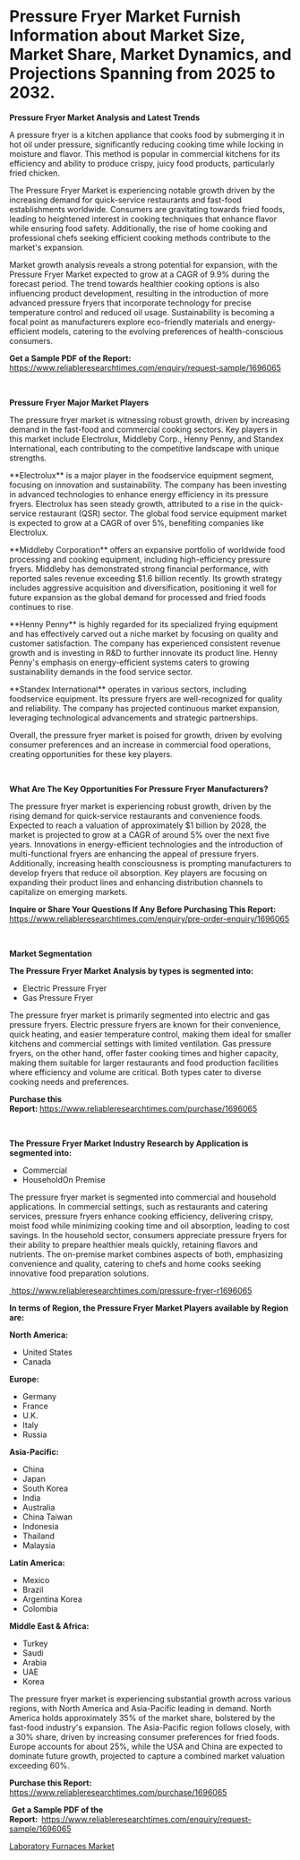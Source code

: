 <p><h1>Pressure Fryer Market Furnish Information about Market Size, Market Share, Market Dynamics, and Projections Spanning from 2025 to 2032.</h1></p><p><strong>Pressure Fryer Market Analysis and Latest Trends</strong></p>
<p><p>A pressure fryer is a kitchen appliance that cooks food by submerging it in hot oil under pressure, significantly reducing cooking time while locking in moisture and flavor. This method is popular in commercial kitchens for its efficiency and ability to produce crispy, juicy food products, particularly fried chicken.</p><p>The Pressure Fryer Market is experiencing notable growth driven by the increasing demand for quick-service restaurants and fast-food establishments worldwide. Consumers are gravitating towards fried foods, leading to heightened interest in cooking techniques that enhance flavor while ensuring food safety. Additionally, the rise of home cooking and professional chefs seeking efficient cooking methods contribute to the market's expansion. </p><p>Market growth analysis reveals a strong potential for expansion, with the Pressure Fryer Market expected to grow at a CAGR of 9.9% during the forecast period. The trend towards healthier cooking options is also influencing product development, resulting in the introduction of more advanced pressure fryers that incorporate technology for precise temperature control and reduced oil usage. Sustainability is becoming a focal point as manufacturers explore eco-friendly materials and energy-efficient models, catering to the evolving preferences of health-conscious consumers.</p></p>
<p><strong>Get a Sample PDF of the Report:&nbsp;</strong> <a href="https://www.reliableresearchtimes.com/enquiry/request-sample/1696065?utm_campaign=2230&utm_medium=2&utm_source=Github&utm_content=ia&utm_term=10042025&utm_id=pressure-fryer">https://www.reliableresearchtimes.com/enquiry/request-sample/1696065</a></p>
<p>&nbsp;</p>
<p><strong>Pressure Fryer Major Market Players</strong></p>
<p><p>The pressure fryer market is witnessing robust growth, driven by increasing demand in the fast-food and commercial cooking sectors. Key players in this market include Electrolux, Middleby Corp., Henny Penny, and Standex International, each contributing to the competitive landscape with unique strengths.</p><p>**Electrolux** is a major player in the foodservice equipment segment, focusing on innovation and sustainability. The company has been investing in advanced technologies to enhance energy efficiency in its pressure fryers. Electrolux has seen steady growth, attributed to a rise in the quick-service restaurant (QSR) sector. The global food service equipment market is expected to grow at a CAGR of over 5%, benefiting companies like Electrolux.</p><p>**Middleby Corporation** offers an expansive portfolio of worldwide food processing and cooking equipment, including high-efficiency pressure fryers. Middleby has demonstrated strong financial performance, with reported sales revenue exceeding $1.6 billion recently. Its growth strategy includes aggressive acquisition and diversification, positioning it well for future expansion as the global demand for processed and fried foods continues to rise.</p><p>**Henny Penny** is highly regarded for its specialized frying equipment and has effectively carved out a niche market by focusing on quality and customer satisfaction. The company has experienced consistent revenue growth and is investing in R&D to further innovate its product line. Henny Penny's emphasis on energy-efficient systems caters to growing sustainability demands in the food service sector.</p><p>**Standex International** operates in various sectors, including foodservice equipment. Its pressure fryers are well-recognized for quality and reliability. The company has projected continuous market expansion, leveraging technological advancements and strategic partnerships.</p><p>Overall, the pressure fryer market is poised for growth, driven by evolving consumer preferences and an increase in commercial food operations, creating opportunities for these key players.</p></p>
<p>&nbsp;</p>
<p><strong>What Are The Key Opportunities For Pressure Fryer Manufacturers?</strong></p>
<p><p>The pressure fryer market is experiencing robust growth, driven by the rising demand for quick-service restaurants and convenience foods. Expected to reach a valuation of approximately $1 billion by 2028, the market is projected to grow at a CAGR of around 5% over the next five years. Innovations in energy-efficient technologies and the introduction of multi-functional fryers are enhancing the appeal of pressure fryers. Additionally, increasing health consciousness is prompting manufacturers to develop fryers that reduce oil absorption. Key players are focusing on expanding their product lines and enhancing distribution channels to capitalize on emerging markets.</p></p>
<p><strong>Inquire or Share Your Questions If Any Before Purchasing This Report:</strong> <a href="https://www.reliableresearchtimes.com/enquiry/pre-order-enquiry/1696065?utm_campaign=2230&utm_medium=2&utm_source=Github&utm_content=ia&utm_term=10042025&utm_id=pressure-fryer">https://www.reliableresearchtimes.com/enquiry/pre-order-enquiry/1696065</a></p>
<p>&nbsp;</p>
<p><strong>Market Segmentation</strong></p>
<p><strong>The Pressure Fryer Market Analysis by types is segmented into:</strong></p>
<p><ul><li>Electric Pressure Fryer</li><li>Gas Pressure Fryer</li></ul></p>
<p><p>The pressure fryer market is primarily segmented into electric and gas pressure fryers. Electric pressure fryers are known for their convenience, quick heating, and easier temperature control, making them ideal for smaller kitchens and commercial settings with limited ventilation. Gas pressure fryers, on the other hand, offer faster cooking times and higher capacity, making them suitable for larger restaurants and food production facilities where efficiency and volume are critical. Both types cater to diverse cooking needs and preferences.</p></p>
<p><strong>Purchase this Report:&nbsp;</strong><a href="https://www.reliableresearchtimes.com/purchase/1696065?utm_campaign=2230&utm_medium=2&utm_source=Github&utm_content=ia&utm_term=10042025&utm_id=pressure-fryer">https://www.reliableresearchtimes.com/purchase/1696065</a></p>
<p>&nbsp;</p>
<p><strong>The Pressure Fryer Market Industry Research by Application is segmented into:</strong></p>
<p><ul><li>Commercial</li><li>HouseholdOn Premise</li></ul></p>
<p><p>The pressure fryer market is segmented into commercial and household applications. In commercial settings, such as restaurants and catering services, pressure fryers enhance cooking efficiency, delivering crispy, moist food while minimizing cooking time and oil absorption, leading to cost savings. In the household sector, consumers appreciate pressure fryers for their ability to prepare healthier meals quickly, retaining flavors and nutrients. The on-premise market combines aspects of both, emphasizing convenience and quality, catering to chefs and home cooks seeking innovative food preparation solutions.</p></p>
<p><a href="https://www.reliableresearchtimes.com/pressure-fryer-r1696065?utm_campaign=2230&utm_medium=2&utm_source=Github&utm_content=ia&utm_term=10042025&utm_id=pressure-fryer">&nbsp;https://www.reliableresearchtimes.com/pressure-fryer-r1696065</a></p>
<p><strong>In terms of Region, the Pressure Fryer Market Players available by Region are:</strong></p>
<p>
    <p> <strong> North America: </strong>
        <ul>
            <li>United States</li>
            <li>Canada</li>
        </ul>
        </p> 
    <p> <strong> Europe: </strong>
        <ul>
            <li>Germany</li>
            <li>France</li>
            <li>U.K.</li>
            <li>Italy</li>
            <li>Russia</li>
        </ul>
        </p> 
    <p> <strong> Asia-Pacific: </strong>
        <ul>
            <li>China</li>
            <li>Japan</li>
            <li>South Korea</li>
            <li>India</li>
            <li>Australia</li>
            <li>China Taiwan</li>
            <li>Indonesia</li>
            <li>Thailand</li>
            <li>Malaysia</li>
        </ul>
        </p> 
    <p> <strong> Latin America: </strong>
        <ul>
            <li>Mexico</li>
            <li>Brazil</li>
            <li>Argentina Korea</li>
            <li>Colombia</li>
        </ul>
        </p> 
    <p> <strong> Middle East & Africa: </strong>
        <ul>
            <li>Turkey</li>
            <li>Saudi</li>
            <li>Arabia</li>
            <li>UAE</li>
            <li>Korea</li>
        </ul>
    </p>
    </p>
<p><p>The pressure fryer market is experiencing substantial growth across various regions, with North America and Asia-Pacific leading in demand. North America holds approximately 35% of the market share, bolstered by the fast-food industry's expansion. The Asia-Pacific region follows closely, with a 30% share, driven by increasing consumer preferences for fried foods. Europe accounts for about 25%, while the USA and China are expected to dominate future growth, projected to capture a combined market valuation exceeding 60%.</p></p>
<p><strong>Purchase this Report: </strong><a href="https://www.reliableresearchtimes.com/purchase/1696065?utm_campaign=2230&utm_medium=2&utm_source=Github&utm_content=ia&utm_term=10042025&utm_id=pressure-fryer">https://www.reliableresearchtimes.com/purchase/1696065</a></p>
<p>&nbsp;<strong>Get a Sample PDF of the Report:&nbsp;&nbsp;</strong><a href="https://www.reliableresearchtimes.com/enquiry/request-sample/1696065?utm_campaign=2230&utm_medium=2&utm_source=Github&utm_content=ia&utm_term=10042025&utm_id=pressure-fryer">https://www.reliableresearchtimes.com/enquiry/request-sample/1696065</a></p>
<p><strong></strong></p>
<p><p><a href="https://github.com/hunanuzmez/Market-Research-Report-List-1/blob/main/laboratory-furnaces-market.md?utm_campaign=2230&utm_medium=2&utm_source=Github&utm_content=ia&utm_term=10042025&utm_id=pressure-fryer">Laboratory Furnaces Market</a></p></p>